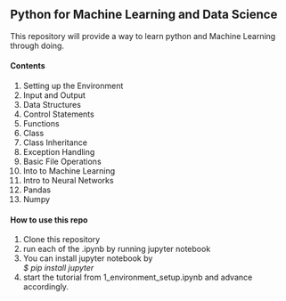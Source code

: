 <h2>Python for Machine Learning and Data Science</h2>

This repository will provide a way to learn python and Machine Learning through doing. 

<h4>Contents</h4>
<ol>
  <li>Setting up the Environment </li>
  <li>Input and Output</li>
  <li>Data Structures</li>
  <li>Control Statements</li>
  <li>Functions</li>
  <li>Class</li>
  <li>Class Inheritance</li>
  <li>Exception Handling</li>
  <li>Basic File Operations</li>
  <li>Into to Machine Learning</li>
  <li>Intro to Neural Networks</li>
  <li>Pandas</li>
  <li>Numpy</li>
</ol>


<h4> How to use this repo</h4>

1. Clone this repository 
2. run each of the .ipynb by running jupyter notebook
3. You can install jupyter notebook by <br>
   <em> $ pip install jupyter</em>
4. start the tutorial from 1_environment_setup.ipynb and advance accordingly.

